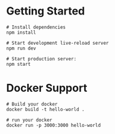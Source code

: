# Getting Started

```
# Install dependencies
npm install

# Start development live-reload server
npm run dev

# Start production server:
npm start
```

# Docker Support

```
# Build your docker
docker build -t hello-world .

# run your docker
docker run -p 3000:3000 hello-world
```

